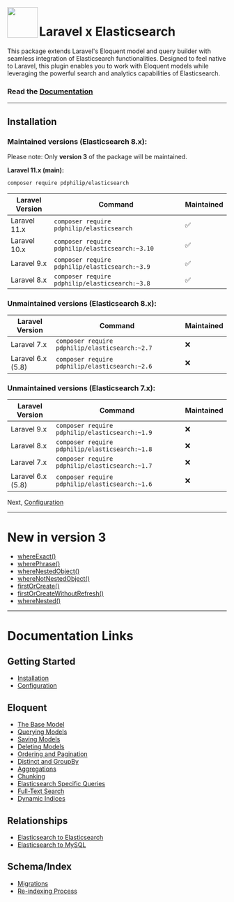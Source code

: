 <img align="left" width="70" height="70" src="https://cdn.snipform.io/pdphilip/elasticsearch/laravel-x-es.png">

# Laravel x Elasticsearch

This package extends Laravel's Eloquent model and query builder with seamless integration of Elasticsearch functionalities. Designed to feel native to Laravel, this plugin enables you to work with Eloquent models while leveraging the
powerful search and analytics capabilities of Elasticsearch.

### Read the [Documentation](https://elasticsearch.pdphilip.com/)

---

## Installation

### Maintained versions (Elasticsearch 8.x):

Please note: Only **version 3** of the package will be maintained.

**Laravel 11.x (main):**

```bash
composer require pdphilip/elasticsearch
```

| Laravel Version | Command                                          | Maintained |
| --------------- | ------------------------------------------------ | ---------- |
| Laravel 11.x    | `composer require pdphilip/elasticsearch `       | ✅         |
| Laravel 10.x    | `composer require pdphilip/elasticsearch:~3.10 ` | ✅         |
| Laravel 9.x     | `composer require pdphilip/elasticsearch:~3.9`   | ✅         |
| Laravel 8.x     | `composer require pdphilip/elasticsearch:~3.8`   | ✅         |

### Unmaintained versions (Elasticsearch 8.x):

| Laravel Version   | Command                                        | Maintained |
| ----------------- | ---------------------------------------------- | ---------- |
| Laravel 7.x       | `composer require pdphilip/elasticsearch:~2.7` | ❌         |
| Laravel 6.x (5.8) | `composer require pdphilip/elasticsearch:~2.6` | ❌         |

### Unmaintained versions (Elasticsearch 7.x):

| Laravel Version   | Command                                        | Maintained |
| ----------------- | ---------------------------------------------- | ---------- |
| Laravel 9.x       | `composer require pdphilip/elasticsearch:~1.9` | ❌         |
| Laravel 8.x       | `composer require pdphilip/elasticsearch:~1.8` | ❌         |
| Laravel 7.x       | `composer require pdphilip/elasticsearch:~1.7` | ❌         |
| Laravel 6.x (5.8) | `composer require pdphilip/elasticsearch:~1.6` | ❌         |

Next, [Configuration](https://elasticsearch.pdphilip.com/#configuration)

---

# New in version 3

-   [whereExact()](https://elasticsearch.pdphilip.com/es-specific#where-exact)
-   [wherePhrase()](https://elasticsearch.pdphilip.com/es-specific#where-phrase)
-   [whereNestedObject()](https://elasticsearch.pdphilip.com/es-specific#where-nested-object)
-   [whereNotNestedObject()](https://elasticsearch.pdphilip.com/es-specific#where-not-nested-object)
-   [firstOrCreate()](https://elasticsearch.pdphilip.com/saving-models#first-or-create)
-   [firstOrCreateWithoutRefresh()](https://elasticsearch.pdphilip.com/saving-models#first-or-create-without-refresh)
-   [whereNested()](https://elasticsearch.pdphilip.com/querying-models#where-nested)

---

# Documentation Links

## Getting Started

-   [Installation](https://elasticsearch.pdphilip.com/#installation)
-   [Configuration](https://elasticsearch.pdphilip.com/#configuration)

## Eloquent

-   [The Base Model](https://elasticsearch.pdphilip.com/the-base-model)
-   [Querying Models](https://elasticsearch.pdphilip.com/querying-models)
-   [Saving Models](https://elasticsearch.pdphilip.com/saving-models)
-   [Deleting Models](https://elasticsearch.pdphilip.com/deleting-models)
-   [Ordering and Pagination](https://elasticsearch.pdphilip.com/ordering-and-pagination)
-   [Distinct and GroupBy](https://elasticsearch.pdphilip.com/distinct)
-   [Aggregations](https://elasticsearch.pdphilip.com/aggregations)
-   [Chunking](https://elasticsearch.pdphilip.com/chunking)
-   [Elasticsearch Specific Queries](https://elasticsearch.pdphilip.com/es-specific)
-   [Full-Text Search](https://elasticsearch.pdphilip.com/full-text-search)
-   [Dynamic Indices](https://elasticsearch.pdphilip.com/dynamic-indices)

## Relationships

-   [Elasticsearch to Elasticsearch](https://elasticsearch.pdphilip.com/es-es)
-   [Elasticsearch to MySQL](https://elasticsearch.pdphilip.com/es-mysql)

## Schema/Index

-   [Migrations](https://elasticsearch.pdphilip.com/migrations)
-   [Re-indexing Process](https://elasticsearch.pdphilip.com/re-indexing)
